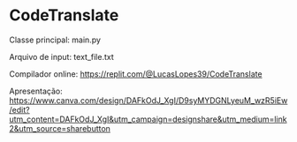 # CodeTranslate

Classe principal: main.py

Arquivo de input: text_file.txt

Compilador online: https://replit.com/@LucasLopes39/CodeTranslate

Apresentação: https://www.canva.com/design/DAFkOdJ_XgI/D9syMYDGNLyeuM_wzR5iEw/edit?utm_content=DAFkOdJ_XgI&utm_campaign=designshare&utm_medium=link2&utm_source=sharebutton
